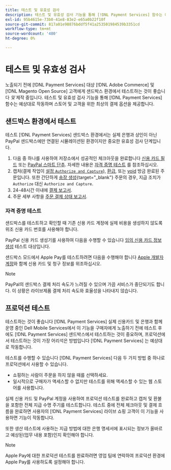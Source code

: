 ```yaml
---
title: 테스트 및 유효성 검사
description: 테스트 및 유효성 검사 기능을 통해 [!DNL Payment Services] 함수는 예상대로 작동하며 고객에게 최상의 결제 옵션을 제공합니다
exl-id: 95b4615e-73b0-41e8-83e2-e65a0b22f10f
source-git-commit: 817a01e98876bddf5f41a253501984539b3351cd
workflow-type: tm+mt
source-wordcount: '480'
ht-degree: 0%

---
```


# 테스트 및 유효성 검사

노출되기 전에 [!DNL Payment Services] 대상 [!DNL Adobe Commerce] 및 [!DNL Magento Open Source] 고객에게 샌드박스 환경에서 테스트하는 것이 좋습니다 _및_ 제작 중입니다. 테스트 및 유효성 검사 기능을 통해 [!DNL Payment Services] 함수는 예상대로 작동하며 스토어 및 고객을 위한 최상의 결제 옵션을 제공합니다.

## 샌드박스 환경에서 테스트

테스트 [!DNL Payment Services] 샌드박스 환경에서는 실제 은행과 상인이 아닌 PayPal 샌드박스에만 연결된 시뮬레이션된 환경이지만 중요한 유효성 검사 단계입니다.

1. 다음 중 하나를 사용하여 저장소에서 성공적인 체크아웃을 완료합니다 [신용 카드 필드](payments-options.md#credit-card-fields) 또는 [PayPal 스마트 단추](payments-options.md#paypal-smart-buttons). 자세한 내용은 [자격 증명 테스트](#testing-credentials) 를 참조하십시오.
1. 캡처(결제 작업이 [설정 `Authorize and Capture`](onboard.md#set-payment-services-as-payment-method)), [환급](refunds.md), 또는 [void](voids.md) 방금 완료된 주문입니다. 또한 간단하게 [송장 생성](https://docs.magento.com/user-guide/sales/invoice-create.html){target="_blank"} 주문의 경우, 지급 조치가 `Authorize` 대신 `Authorize and Capture`.
1. 24-48시간 이내에 [결제 보고서](payouts.md).
1. 주문 세부 사항을 [주문 결제 상태 보고서](order-payment-status.md).

### 자격 증명 테스트

샌드박스를 테스트하고 확인할 때 기존 신용 카드 계정에 실제 비용을 생성하지 않도록 위조 신용 카드 번호를 사용해야 합니다.

PayPal 신용 카드 생성기를 사용하여 다음을 수행할 수 있습니다 [임의 신용 카드 정보 생성](https://www.paypal.com/us/smarthelp/article/where-can-i-find-test-credit-card-numbers-ts2157) 테스트 대상입니다.

샌드박스 모드에서 Apple Pay를 테스트하려면 다음을 수행해야 합니다 [Apple 개발자 계정](https://developer.apple.com/programs/enroll/)와 함께 신용 카드 및 청구 정보를 위조하십시오.

>[!NOTE]
>
>PayPal의 샌드박스 결제 처리 속도가 느려질 수 있으며 가끔 서비스가 중단되기도 합니다. 이 상황은 라이브제품 결제 처리 속도와 효율성을 나타내지 않습니다.

## 프로덕션 테스트

테스트하는 것이 좋습니다 [!DNL Payment Services] 실제 신용카드 및 은행과 함께 운영 중인 Dell Mobile Services에서 이 기능을 구매자에게 노출하기 전에 테스트 후에도 [!DNL Payment Services] 샌드박스에서 테스트하는 것이 중요하며, 프로덕션에서 테스트하는 것이 가장 어리석은 방법입니다 [!DNL Payment Services] 는 예상대로 작동합니다.

테스트를 수행할 수 있습니다 [!DNL Payment Services] 다음 두 가지 방법 중 하나로 프로덕션에서 사용할 수 있습니다.

* 쇼핑하는 사람이 주문을 하지 않을 때를 선택하세요.
* 일시적으로 구매자가 액세스할 수 없지만 테스트를 위해 액세스할 수 있는 웹 스토어를 사용합니다.

실제 신용 카드 및 PayPal 계정을 사용하여 프로덕션 테스트를 완료하고 캡처 및 환불을 포함한 전체 지급 수명 주기를 테스트합니다. 테스트 중에 전체 체크아웃 및 결제 흐름을 완료하면 사용자의 [!DNL Payment Services] 라이브 쇼핑 고객이 이 기능을 사용하면 기능이 작동합니다.

또한 생산 테스트에 사용하는 지급 방법에 대한 은행 명세서에 표시되는 정보가 올바르고 예상된(업무 내용 포함)인지 확인해야 합니다.

>[!NOTE]
>
>Apple Pay에 대한 프로덕션 테스트를 완료하려면 영업 팀에 연락하여 프로덕션 환경에 Apple Pay를 사용하도록 설정해야 합니다.
